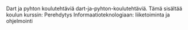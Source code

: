 Dart ja pyhton koulutehtäviä
dart-ja-pyhton-koulutehtäviä. Tämä sisältää koulun kurssin: Perehdytys Informaatioteknologiaan: liiketoiminta ja ohjelmointi
